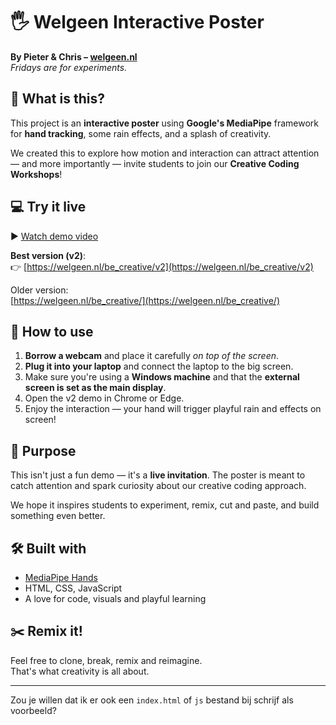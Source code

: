 # 🖐️ Welgeen Interactive Poster

**By Pieter & Chris – [welgeen.nl](https://welgeen.nl)**  
_Fridays are for experiments._

## 🧪 What is this?

This project is an **interactive poster** using **Google's MediaPipe** framework for **hand tracking**, some rain effects, and a splash of creativity.

We created this to explore how motion and interaction can attract attention — and more importantly — invite students to join our **Creative Coding Workshops**!

## 💻 Try it live

▶️ [Watch demo video](https://raw.githubusercontent.com/WelGeen/be_creative-Interactive-Poster/main/WhatsApp%20Video%202025-04-25%20at%2016.01.28.mp4)

**Best version (v2)**:  
👉 [https://welgeen.nl/be_creative/v2](https://welgeen.nl/be_creative/v2)

Older version:  
[https://welgeen.nl/be_creative/](https://welgeen.nl/be_creative/)

## 📸 How to use

1. **Borrow a webcam** and place it carefully *on top of the screen*.
2. **Plug it into your laptop** and connect the laptop to the big screen.
3. Make sure you're using a **Windows machine** and that the **external screen is set as the main display**.
4. Open the v2 demo in Chrome or Edge.
5. Enjoy the interaction — your hand will trigger playful rain and effects on screen!

## 🎯 Purpose

This isn't just a fun demo — it's a **live invitation**. The poster is meant to catch attention and spark curiosity about our creative coding approach.

We hope it inspires students to experiment, remix, cut and paste, and build something even better.



## 🛠️ Built with

- [MediaPipe Hands](https://developers.google.com/mediapipe/solutions/vision/hand_landmarker)
- HTML, CSS, JavaScript
- A love for code, visuals and playful learning

## ✂️ Remix it!

Feel free to clone, break, remix and reimagine.  
That's what creativity is all about.

---

Zou je willen dat ik er ook een `index.html` of `js` bestand bij schrijf als voorbeeld?
